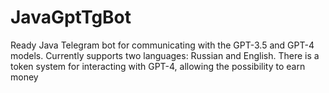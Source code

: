# JavaGptTgBot
Ready Java Telegram bot for communicating with the GPT-3.5 and GPT-4 models. Currently supports two languages: Russian and English. There is a token system for interacting with GPT-4, allowing the possibility to earn money
